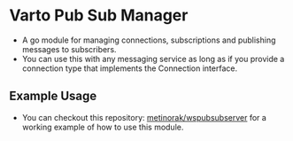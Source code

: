 # Varto Pub Sub Manager
* A go module for managing connections, subscriptions and publishing messages to subscribers.
* You can use this with any messaging service as long as if you provide a connection type that implements the Connection interface.

## Example Usage
 * You can checkout this repository: [metinorak/wspubsubserver](https://github.com/metinorak/wspubsubserver) for a working example of how to use this module.
